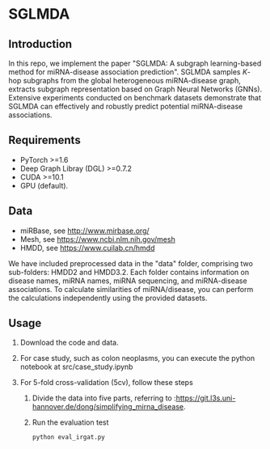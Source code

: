 # SGLMDA

## Introduction

In this repo, we implement the paper "SGLMDA: A subgraph learning-based method for miRNA-disease association prediction". SGLMDA samples $K$-hop subgraphs from the global heterogeneous miRNA-disease graph, extracts subgraph representation based on Graph Neural Networks (GNNs). Extensive experiments conducted on benchmark datasets demonstrate that SGLMDA can effectively and robustly predict potential miRNA-disease associations. 

## Requirements

- PyTorch >=1.6 
- Deep Graph Libray (DGL) >=0.7.2
- CUDA >=10.1
- GPU (default).

## Data

- miRBase, see http://www.mirbase.org/
- Mesh, see https://www.ncbi.nlm.nih.gov/mesh
- HMDD, see https://www.cuilab.cn/hmdd

We have included preprocessed data in the "data" folder, comprising two sub-folders: HMDD2 and HMDD3.2. Each folder contains information on disease names, miRNA names, miRNA sequencing, and miRNA-disease associations. To calculate similarities of miRNA/disease, you can perform the calculations independently using the provided datasets.

## Usage

1. Download the code and data.

2. For case study,  such as  colon neoplasms, you can execute the python notebook at src/case_study.ipynb

3. For 5-fold cross-validation (5cv), follow these steps 

   1.  Divide the data into five parts, referring to :https://git.l3s.uni-hannover.de/dong/simplifying_mirna_disease.

   2. Run the evaluation test

      ```
      python eval_irgat.py
      ```
